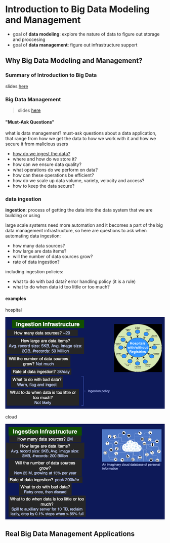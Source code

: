 # Introduction to Big Data Modeling and Management

- goal of **data modeling**: explore the nature of data to figure out storage and proccesing
- goal of **data management**: figure out infrastructure support

## Why Big Data Modeling and Management?

### Summary of Introduction to Big Data

slides [here](slides/01-SummaryOfIntroductionToBigData.pdf)

### Big Data Management 

> slides [here](slides/02-BigDataManagement.pdf)

#### "Must-Ask Questions"

what is data management? must-ask questions about a data application, that range from how we get the data to how we work with it and how we secure it from malicious users

- [how do we ingest the data?](#data-ingestion)
- where and how do we store it?
- how can we ensure data quality?
- what operations do we perform on data?
- how can these operations be efficient?
- how do we scale up data volume, variety, velocity and access?
- how to keep the data secure?

### data ingestion

**ingestion**: process of getting the data into the data system that we are building or using

large scale systems need more automation and it becomes a part of the big data management infrastructure, so here are questions to ask when automating data ingestion:
- how many data sources? 
- how large are data items?
- will the number of data sources grow?
- rate of data ingestion?
  
including ingestion policies:
- what to do with bad data? error handling policy (it is a rule)
- what to do when data id too little or too much?

#### examples

hospital

![](imgs/hospital.png)

cloud

![](imgs/cloud.png)

## Real Big Data Management Applications
